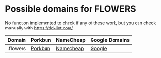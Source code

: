 # Possible domains for FLOWERS

No function implemented to check if any of these work, but you can check manually with https://tld-list.com/

| Domain | Porkbun | NameCheap | Google Domains |
|---|---|---|---|
| .flowers | [Porkbun](https://porkbun.com/checkout/search?prb=e814663da1&tlds=&idnLanguage=&search=search&q=.flowers) | [Namecheap](https://www.namecheap.com/domains/registration/results/?domain=.flowers) | [Google](https://domains.google.com/registrar/search?searchTerm=.flowers) |
